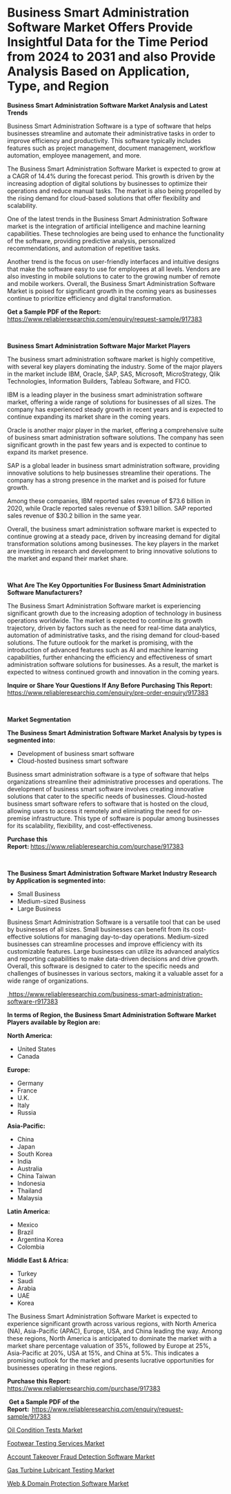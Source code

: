 <p><h1>Business Smart Administration Software Market Offers Provide Insightful Data for the Time Period from 2024 to 2031 and also Provide Analysis Based on Application, Type, and Region</h1></p><p><strong>Business Smart Administration Software Market Analysis and Latest Trends</strong></p>
<p><p>Business Smart Administration Software is a type of software that helps businesses streamline and automate their administrative tasks in order to improve efficiency and productivity. This software typically includes features such as project management, document management, workflow automation, employee management, and more.</p><p>The Business Smart Administration Software Market is expected to grow at a CAGR of 14.4% during the forecast period. This growth is driven by the increasing adoption of digital solutions by businesses to optimize their operations and reduce manual tasks. The market is also being propelled by the rising demand for cloud-based solutions that offer flexibility and scalability.</p><p>One of the latest trends in the Business Smart Administration Software market is the integration of artificial intelligence and machine learning capabilities. These technologies are being used to enhance the functionality of the software, providing predictive analysis, personalized recommendations, and automation of repetitive tasks.</p><p>Another trend is the focus on user-friendly interfaces and intuitive designs that make the software easy to use for employees at all levels. Vendors are also investing in mobile solutions to cater to the growing number of remote and mobile workers. Overall, the Business Smart Administration Software Market is poised for significant growth in the coming years as businesses continue to prioritize efficiency and digital transformation.</p></p>
<p><strong>Get a Sample PDF of the Report:&nbsp;</strong> <a href="https://www.reliableresearchiq.com/enquiry/request-sample/917383">https://www.reliableresearchiq.com/enquiry/request-sample/917383</a></p>
<p>&nbsp;</p>
<p><strong>Business Smart Administration Software Major Market Players</strong></p>
<p><p>The business smart administration software market is highly competitive, with several key players dominating the industry. Some of the major players in the market include IBM, Oracle, SAP, SAS, Microsoft, MicroStrategy, Qlik Technologies, Information Builders, Tableau Software, and FICO.</p><p>IBM is a leading player in the business smart administration software market, offering a wide range of solutions for businesses of all sizes. The company has experienced steady growth in recent years and is expected to continue expanding its market share in the coming years.</p><p>Oracle is another major player in the market, offering a comprehensive suite of business smart administration software solutions. The company has seen significant growth in the past few years and is expected to continue to expand its market presence.</p><p>SAP is a global leader in business smart administration software, providing innovative solutions to help businesses streamline their operations. The company has a strong presence in the market and is poised for future growth.</p><p>Among these companies, IBM reported sales revenue of $73.6 billion in 2020, while Oracle reported sales revenue of $39.1 billion. SAP reported sales revenue of $30.2 billion in the same year.</p><p>Overall, the business smart administration software market is expected to continue growing at a steady pace, driven by increasing demand for digital transformation solutions among businesses. The key players in the market are investing in research and development to bring innovative solutions to the market and expand their market share.</p></p>
<p>&nbsp;</p>
<p><strong>What Are The Key Opportunities For Business Smart Administration Software Manufacturers?</strong></p>
<p><p>The Business Smart Administration Software market is experiencing significant growth due to the increasing adoption of technology in business operations worldwide. The market is expected to continue its growth trajectory, driven by factors such as the need for real-time data analytics, automation of administrative tasks, and the rising demand for cloud-based solutions. The future outlook for the market is promising, with the introduction of advanced features such as AI and machine learning capabilities, further enhancing the efficiency and effectiveness of smart administration software solutions for businesses. As a result, the market is expected to witness continued growth and innovation in the coming years.</p></p>
<p><strong>Inquire or Share Your Questions If Any Before Purchasing This Report:</strong> <a href="https://www.reliableresearchiq.com/enquiry/pre-order-enquiry/917383">https://www.reliableresearchiq.com/enquiry/pre-order-enquiry/917383</a></p>
<p>&nbsp;</p>
<p><strong>Market Segmentation</strong></p>
<p><strong>The Business Smart Administration Software Market Analysis by types is segmented into:</strong></p>
<p><ul><li>Development of business smart software</li><li>Cloud-hosted business smart software</li></ul></p>
<p><p>Business smart administration software is a type of software that helps organizations streamline their administrative processes and operations. The development of business smart software involves creating innovative solutions that cater to the specific needs of businesses. Cloud-hosted business smart software refers to software that is hosted on the cloud, allowing users to access it remotely and eliminating the need for on-premise infrastructure. This type of software is popular among businesses for its scalability, flexibility, and cost-effectiveness.</p></p>
<p><strong>Purchase this Report:&nbsp;</strong><a href="https://www.reliableresearchiq.com/purchase/917383">https://www.reliableresearchiq.com/purchase/917383</a></p>
<p>&nbsp;</p>
<p><strong>The Business Smart Administration Software Market Industry Research by Application is segmented into:</strong></p>
<p><ul><li>Small Business</li><li>Medium-sized Business</li><li>Large Business</li></ul></p>
<p><p>Business Smart Administration Software is a versatile tool that can be used by businesses of all sizes. Small businesses can benefit from its cost-effective solutions for managing day-to-day operations. Medium-sized businesses can streamline processes and improve efficiency with its customizable features. Large businesses can utilize its advanced analytics and reporting capabilities to make data-driven decisions and drive growth. Overall, this software is designed to cater to the specific needs and challenges of businesses in various sectors, making it a valuable asset for a wide range of organizations.</p></p>
<p><a href="https://www.reliableresearchiq.com/business-smart-administration-software-r917383">&nbsp;https://www.reliableresearchiq.com/business-smart-administration-software-r917383</a></p>
<p><strong>In terms of Region, the Business Smart Administration Software Market Players available by Region are:</strong></p>
<p>
    <p> <strong> North America: </strong>
        <ul>
            <li>United States</li>
            <li>Canada</li>
        </ul>
        </p> 
    <p> <strong> Europe: </strong>
        <ul>
            <li>Germany</li>
            <li>France</li>
            <li>U.K.</li>
            <li>Italy</li>
            <li>Russia</li>
        </ul>
        </p> 
    <p> <strong> Asia-Pacific: </strong>
        <ul>
            <li>China</li>
            <li>Japan</li>
            <li>South Korea</li>
            <li>India</li>
            <li>Australia</li>
            <li>China Taiwan</li>
            <li>Indonesia</li>
            <li>Thailand</li>
            <li>Malaysia</li>
        </ul>
        </p> 
    <p> <strong> Latin America: </strong>
        <ul>
            <li>Mexico</li>
            <li>Brazil</li>
            <li>Argentina Korea</li>
            <li>Colombia</li>
        </ul>
        </p> 
    <p> <strong> Middle East & Africa: </strong>
        <ul>
            <li>Turkey</li>
            <li>Saudi</li>
            <li>Arabia</li>
            <li>UAE</li>
            <li>Korea</li>
        </ul>
    </p>
    </p>
<p><p>The Business Smart Administration Software Market is expected to experience significant growth across various regions, with North America (NA), Asia-Pacific (APAC), Europe, USA, and China leading the way. Among these regions, North America is anticipated to dominate the market with a market share percentage valuation of 35%, followed by Europe at 25%, Asia-Pacific at 20%, USA at 15%, and China at 5%. This indicates a promising outlook for the market and presents lucrative opportunities for businesses operating in these regions.</p></p>
<p><strong>Purchase this Report: </strong><a href="https://www.reliableresearchiq.com/purchase/917383">https://www.reliableresearchiq.com/purchase/917383</a></p>
<p>&nbsp;<strong>Get a Sample PDF of the Report:&nbsp;&nbsp;</strong><a href="https://www.reliableresearchiq.com/enquiry/request-sample/917383">https://www.reliableresearchiq.com/enquiry/request-sample/917383</a></p>
<p><strong></strong></p>
<p><p><a href="https://github.com/angelajermaine/Market-Research-Report-List-4/blob/main/oil-condition-tests-market.md">Oil Condition Tests Market</a></p><p><a href="https://github.com/provorikovar/Market-Research-Report-List-5/blob/main/footwear-testing-services-market.md">Footwear Testing Services Market</a></p><p><a href="https://github.com/arabintang013/Market-Research-Report-List-1/blob/main/account-takeover-fraud-detection-software-market.md">Account Takeover Fraud Detection Software Market</a></p><p><a href="https://github.com/brendafegmorris532/Market-Research-Report-List-2/blob/main/gas-turbine-lubricant-testing-market.md">Gas Turbine Lubricant Testing Market</a></p><p><a href="https://github.com/CliffMedina6/Market-Research-Report-List-6/blob/main/web-domain-protection-software-market.md">Web & Domain Protection Software Market</a></p></p>